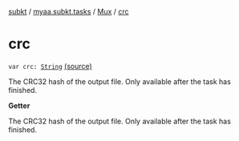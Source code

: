 [subkt](../../index.md) / [myaa.subkt.tasks](../index.md) / [Mux](index.md) / [crc](./crc.md)

# crc

`var crc: `[`String`](https://kotlinlang.org/api/latest/jvm/stdlib/kotlin/-string/index.html) [(source)](https://github.com/Myaamori/SubKt/blob/0.1.8/src/main/kotlin/myaa/subkt/tasks/muxtask.kt#L648)

The CRC32 hash of the output file. Only available after the task has finished.

**Getter**

The CRC32 hash of the output file. Only available after the task has finished.

